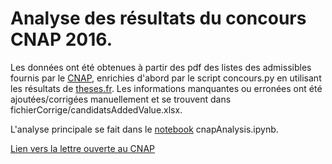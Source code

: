 # Analyse des résultats du concours CNAP 2016.

Les données ont été obtenues à partir des pdf des listes des admissibles fournis par le [CNAP](http://www.cnap.obspm.fr/, "CNAP"), enrichies d'abord par le script concours.py en utilisant les résultats de [theses.fr](http://www.theses.fr/, "Theses.fr"). Les informations manquantes ou erronées ont été ajoutées/corrigées manuellement et se trouvent dans fichierCorrige/candidatsAddedValue.xlsx.

L'analyse principale se fait dans le [notebook](https://github.com/cbienpourtoi/cnap/blob/master/cnapAnalysis.ipynb "notebook") cnapAnalysis.ipynb.

[Lien vers la lettre ouverte au CNAP](https://medium.com/@astronomers/lettre-ouverte-aux-membres-du-jury-du-cnap-e8da05af9725#.bwjv6etgy)
